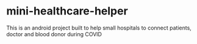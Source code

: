 # mini-healthcare-helper
This is an android project built to help small hospitals to connect patients, doctor and blood donor during  COVID
